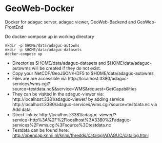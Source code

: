 # GeoWeb-Docker

Docker for adaguc server, adaguc viewer, GeoWeb-Backend and GeoWeb-FrontEnd

Do docker-compose up in working directory

```
mkdir -p $HOME/data/adaguc-autowms
mkdir -p $HOME/data/adaguc-datasets
docker-compose up 
```
 
* Directories $HOME/data/adaguc-datasets and $HOME/data/adaguc-autowms will be created if they do not exist.
* Copy your NetCDF/GeoJSON/HDF5 to $HOME/data/adaguc-autowms
* Files are are accessible via http://localhost:3380/adaguc-services/wms.cgi?source=testdata.nc&&service=WMS&request=GetCapabilities
* They can be visited in the adaguc-viewer via: http://localhost:3381/adaguc-viewer/ by adding service http://localhost:3380/adaguc-services/wms.cgi?source=testdata.nc via Add data.
* Direct link is: http://localhost:3381/adaguc-viewer/?service=http%3A%2F%2Flocalhost%3A3380%2Fadaguc-services%2Fwms.cgi%3Fsource%3Dtestdata.nc
* Testdata can be found here: http://opendap.knmi.nl/knmi/thredds/catalog/ADAGUC/catalog.html
